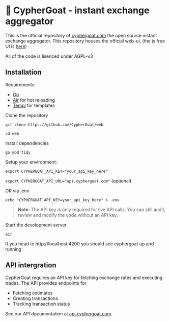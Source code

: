 # 🐐 CypherGoat - instant exchange aggregator

This is the official repository of [cyphergoat.com](https://cyphergoat.com) the open source instant exchange aggregator. This repository houses the official web-ui, (the js free UI is [here](https://CypherGoat/nojs))

All of the code is lisenced under AGPL-v3

## Installation
Requirements:
- [Go](https://go.dev)
- [Air](https://github.com/air-verse/air) for hot reloading
- [Templ](https://github.com/a-h/templ) for templates

Clone the repository

`git clone https://github.com/CypherGoat/web`

`cd web`

Install dependencies

`go mod tidy`

Setup your environment:

`export CYPHERGOAT_API_KEY="your_api_key_here"`

`export CYPHERGOAT_API_URL="api.cyphergoat.com"` (optional)

OR via .env

`echo "CYPHERGOAT_API_KEY=your_api_key_here" > .env`

> **Note:** The API key is only required for live API calls. You can still audit, review and modify the code without an API key.

Start the development server

`air`

If you head to http://localhost:4200 you should see cyphergoat up and running


## API intergration
CypherGoat requires an API key for fetching exchange rates and executing trades. The API provides endpoints for
- Fetching estimates
- Creating transactions
- Tracking transaction status

See our API documentation at [api.cyphergoat.com](https://api.cyphergoat.com)